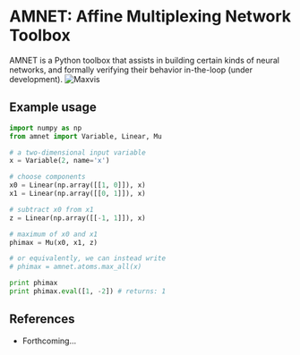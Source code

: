 # AMNET: Affine Multiplexing Network Toolbox
AMNET is a Python toolbox that assists in building certain kinds of neural
networks, and formally verifying their behavior in-the-loop 
(under development).
![Maxvis](https://raw.githubusercontent.com/ipapusha/amnet/master/doc/fig/maxvis.png)

## Example usage
```python
import numpy as np
from amnet import Variable, Linear, Mu

# a two-dimensional input variable
x = Variable(2, name='x')

# choose components
x0 = Linear(np.array([[1, 0]]), x)
x1 = Linear(np.array([[0, 1]]), x)

# subtract x0 from x1
z = Linear(np.array([[-1, 1]]), x)

# maximum of x0 and x1
phimax = Mu(x0, x1, z)

# or equivalently, we can instead write
# phimax = amnet.atoms.max_all(x)

print phimax
print phimax.eval([1, -2]) # returns: 1
```

## References
* Forthcoming...

